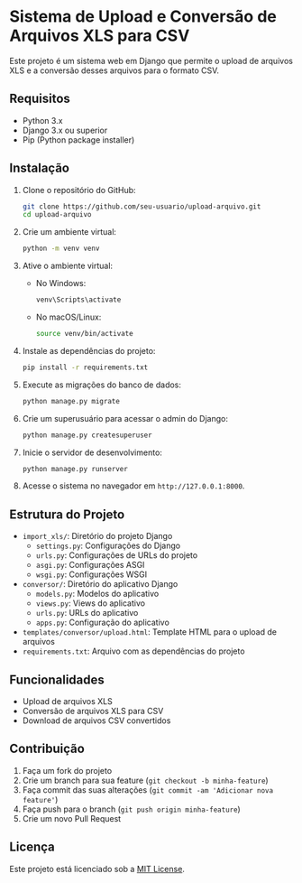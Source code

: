 # Sistema de Upload e Conversão de Arquivos XLS para CSV

Este projeto é um sistema web em Django que permite o upload de arquivos XLS e a conversão desses arquivos para o formato CSV.

## Requisitos

- Python 3.x
- Django 3.x ou superior
- Pip (Python package installer)

## Instalação

1. Clone o repositório do GitHub:

    ```sh
    git clone https://github.com/seu-usuario/upload-arquivo.git
    cd upload-arquivo
    ```

2. Crie um ambiente virtual:

    ```sh
    python -m venv venv
    ```

3. Ative o ambiente virtual:

    - No Windows:

        ```sh
        venv\Scripts\activate
        ```

    - No macOS/Linux:

        ```sh
        source venv/bin/activate
        ```

4. Instale as dependências do projeto:

    ```sh
    pip install -r requirements.txt
    ```

5. Execute as migrações do banco de dados:

    ```sh
    python manage.py migrate
    ```

6. Crie um superusuário para acessar o admin do Django:

    ```sh
    python manage.py createsuperuser
    ```

7. Inicie o servidor de desenvolvimento:

    ```sh
    python manage.py runserver
    ```

8. Acesse o sistema no navegador em `http://127.0.0.1:8000`.

## Estrutura do Projeto

- `import_xls/`: Diretório do projeto Django
  - `settings.py`: Configurações do Django
  - `urls.py`: Configurações de URLs do projeto
  - `asgi.py`: Configurações ASGI
  - `wsgi.py`: Configurações WSGI
- `conversor/`: Diretório do aplicativo Django
  - `models.py`: Modelos do aplicativo
  - `views.py`: Views do aplicativo
  - `urls.py`: URLs do aplicativo
  - `apps.py`: Configuração do aplicativo
- `templates/conversor/upload.html`: Template HTML para o upload de arquivos
- `requirements.txt`: Arquivo com as dependências do projeto

## Funcionalidades

- Upload de arquivos XLS
- Conversão de arquivos XLS para CSV
- Download de arquivos CSV convertidos

## Contribuição

1. Faça um fork do projeto
2. Crie um branch para sua feature (`git checkout -b minha-feature`)
3. Faça commit das suas alterações (`git commit -am 'Adicionar nova feature'`)
4. Faça push para o branch (`git push origin minha-feature`)
5. Crie um novo Pull Request

## Licença

Este projeto está licenciado sob a [MIT License](LICENSE).
